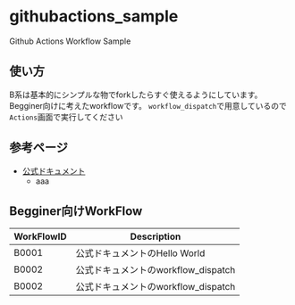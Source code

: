 # githubactions_sample
Github Actions Workflow Sample

## 使い方
B系は基本的にシンプルな物でforkしたらすぐ使えるようにしています。
Begginer向けに考えたworkflowです。
`workflow_dispatch`で用意しているので`Actions`画面で実行してください

## 参考ページ
- [公式ドキュメント](https://docs.github.com/ja/actions)
  - aaa

## Begginer向けWorkFlow
| WorkFlowID    | Description |
| ------------- | -------------                      |
| B0001         | 公式ドキュメントのHello World       |
| B0002         | 公式ドキュメントのworkflow_dispatch |
| B0002         | 公式ドキュメントのworkflow_dispatch |